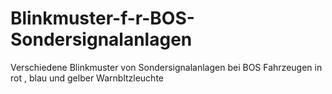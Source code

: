 # Blinkmuster-f-r-BOS-Sondersignalanlagen
Verschiedene Blinkmuster  von Sondersignalanlagen bei BOS Fahrzeugen in rot , blau und gelber Warnbltzleuchte
